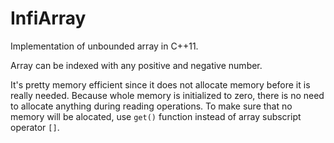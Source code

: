 # InfiArray

Implementation of unbounded array in C++11.

Array can be indexed with any positive and negative number.

It's pretty memory efficient since it does not allocate memory before it is really needed. Because whole memory is initialized to zero, there is no need to allocate anything during reading operations. To make sure that no memory will be alocated, use `get()` function instead of array subscript operator `[]`.
